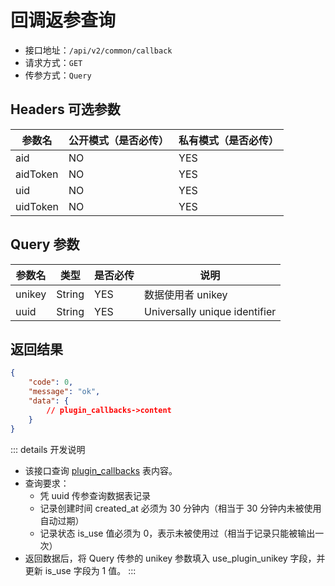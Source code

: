 # 回调返参查询

- 接口地址：`/api/v2/common/callback`
- 请求方式：`GET`
- 传参方式：`Query`

## Headers 可选参数

| 参数名 | 公开模式（是否必传） | 私有模式（是否必传） |
| --- | --- | --- |
| aid | NO | YES |
| aidToken | NO | YES |
| uid | NO | YES |
| uidToken | NO | YES |

## Query 参数

| 参数名 | 类型 | 是否必传 | 说明 |
| --- | --- | --- | --- |
| unikey | String | YES | 数据使用者 unikey |
| uuid | String | YES | Universally unique identifier |

## 返回结果

```json
{
    "code": 0,
    "message": "ok",
    "data": {
        // plugin_callbacks->content
    }
}
```

::: details 开发说明
- 该接口查询 [plugin_callbacks](../../database/plugins/plugin-callbacks.md) 表内容。
- 查询要求：
    - 凭 uuid 传参查询数据表记录
    - 记录创建时间 created_at 必须为 30 分钟内（相当于 30 分钟内未被使用自动过期）
    - 记录状态 is_use 值必须为 0，表示未被使用过（相当于记录只能被输出一次）
- 返回数据后，将 Query 传参的 unikey 参数填入 use_plugin_unikey 字段，并更新 is_use 字段为 1 值。
:::